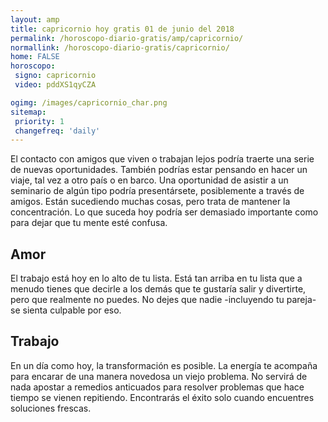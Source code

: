 ```yaml
---
layout: amp
title: capricornio hoy gratis 01 de junio del 2018 
permalink: /horoscopo-diario-gratis/amp/capricornio/
normallink: /horoscopo-diario-gratis/capricornio/
home: FALSE
horoscopo:
 signo: capricornio
 video: pddXS1qyCZA

ogimg: /images/capricornio_char.png
sitemap:
 priority: 1
 changefreq: 'daily'
---
```



El contacto con amigos que viven o trabajan lejos podría traerte una serie de nuevas oportunidades. También podrías estar pensando en hacer un viaje, tal vez a otro país o en barco. Una oportunidad de asistir a un seminario de algún tipo podría presentársete, posiblemente a través de amigos. Están sucediendo muchas cosas, pero trata de mantener la concentración. Lo que suceda hoy podría ser demasiado importante como para dejar que tu mente esté confusa.

## Amor

El trabajo está hoy en lo alto de tu lista. Está tan arriba en tu lista que a menudo tienes que decirle a los demás que te gustaría salir y divertirte, pero que realmente no puedes. No dejes que nadie -incluyendo tu pareja- se sienta culpable por eso.

## Trabajo

En un día como hoy, la transformación es posible. La energía te acompaña para encarar de una manera novedosa un viejo problema. No servirá de nada apostar a remedios anticuados para resolver problemas que hace tiempo se vienen repitiendo. Encontrarás el éxito solo cuando encuentres soluciones frescas.